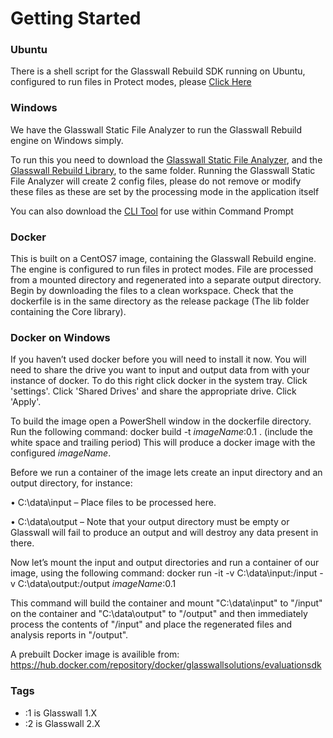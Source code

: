 # Getting Started

### Ubuntu

There is a shell script for the Glasswall Rebuild SDK running on Ubuntu, configured to run files in Protect modes, please [Click Here](https://github.com/filetrust/Glasswall-Rebuild-SDK-Evaluation/blob/master/Getting-Started/Ubuntu_Classic.sh)

### Windows

We have the Glasswall Static File Analyzer to run the Glasswall Rebuild engine on Windows simply.

To run this you need to download the [Glasswall Static File Analyzer](https://github.com/filetrust/Glasswall-Rebuild-SDK-Evaluation/blob/master/Windows/Glasswall%20Static%20File%20Analyzer/Glasswall%20Static%20File%20Analyzer.exe), and the [Glasswall Rebuild Library](https://github.com/filetrust/Glasswall-Rebuild-SDK-Evaluation/blob/master/Windows/Library/glasswall.classic.dll), to the same folder. Running the Glasswall Static File Analyzer will create 2 config files, please do not remove or modify these files as these are set by the processing mode in the application itself

You can also download the [CLI Tool](https://github.com/filetrust/Glasswall-Rebuild-SDK-Evaluation/blob/master/Windows/CLI/glasswall.classic.cli.exe) for use within Command Prompt

### Docker
This is built on a CentOS7 image, containing the Glasswall Rebuild engine. The engine is configured to run files in protect modes. File are processed from a mounted directory and regenerated into a separate output directory.
Begin by downloading the files to a clean workspace. Check that the dockerfile is in the same directory as the release package (The lib folder containing the Core library).

### Docker on Windows

If you haven’t used docker before you will need to install it now. You will need to share the drive you want to input and output data from with your instance of docker. To do this right click docker in the system tray. Click 'settings'. Click 'Shared Drives' and share the appropriate drive. Click 'Apply'.

To build the image open a PowerShell window in the dockerfile directory. Run the following command:
docker build -t *imageName*:0.1 .     (include the white space and trailing period)
This will produce a docker image with the configured *imageName*.

Before we run a container of the image lets create an input directory and an output directory, for instance:

•	C:\data\input – Place files to be processed here.

•	C:\data\output – Note that your output directory must be empty or Glasswall will fail to produce an output and will destroy any data present in there.

Now let’s mount the input and output directories and run a container of our image, using the following command:
docker run -it -v C:\data\input:/input -v C:\data\output:/output *imageName*:0.1

This command will build the container and mount "C:\data\input" to "/input" on the container and "C:\data\output" to "/output" and then immediately process the contents of "/input" and place the regenerated files and analysis reports in "/output".

A prebuilt Docker image is availible from: https://hub.docker.com/repository/docker/glasswallsolutions/evaluationsdk

### Tags
- :1 is Glasswall 1.X 
- :2 is Glasswall 2.X
